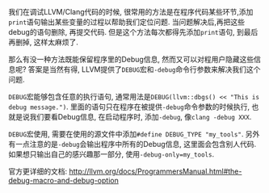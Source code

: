 我们在调试LLVM/Clang代码的时候, 很常用的方法是在程序代码某些环节,添加`print`语句输出某些变量的过程以帮助我们定位问题. 当问题解决后,再把这些debug的语句删除, 再提交代码. 但是这个方法每次都得先添加`print`语句, 到最后再删掉, 这样太麻烦了.

那么有没一种方法既能保留程序里的Debug信息, 然而又可以对程用户隐藏这些信息呢? 答案是当然有得, LLVM提供了`DEBUG`宏和`-debug`命令行参数来解决我们这个问题.

`DEBUG`宏能够包含任意的执行语句, 通常用法是`DEBUG(llvm::dbgs() << "This is debug message.")`. 里面的语句只在程序在被提供`-debug`命令参数的时候执行, 也就是说我们要看Debug信息, 在启动程序时, 添加`-debug`, 像`clang -debug XXX`.

`DEBUG`宏使用, 需要在使用的源文件中添加`#define DEBUG_TYPE "my_tools"`. 另外有一点注意的是`-debug`会输出程序中所有的Debug信息, 这里面会包含别人代码. 如果想只输出自己的感兴趣那一部分, 使用`-debug-only=my_tools`.

官方更详细的文档: http://llvm.org/docs/ProgrammersManual.html#the-debug-macro-and-debug-option